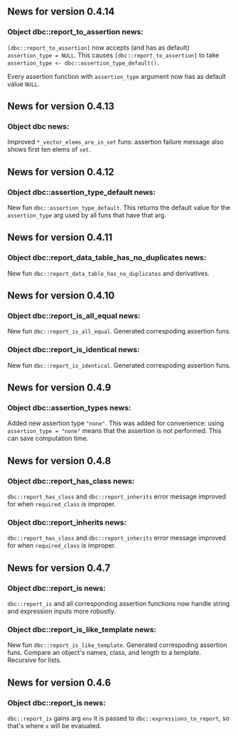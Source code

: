 <!-- generated by R package codedoc; do not modify! -->

## News for version 0.4.14

### Object dbc::report_to_assertion news:

`[dbc::report_to_assertion]` now accepts (and has as default)
`assertion_type = NULL`. This causes `[dbc::report_to_assertion]` to take
`assertion_type <- dbc::assertion_type_default()`.

Every assertion function with `assertion_type` argument now has as default
value `NULL`.


## News for version 0.4.13

### Object dbc news:

Improved `*_vector_elems_are_in_set` funs: assertion failure message
also shows first ten elems of `set`.


## News for version 0.4.12

### Object dbc::assertion_type_default news:

New fun `dbc::assertion_type_default`.
This returns the default value for the `assertion_type` arg used by all
funs that have that arg.


## News for version 0.4.11

### Object dbc::report_data_table_has_no_duplicates news:

New fun `dbc::report_data_table_has_no_duplicates` and derivatives.


## News for version 0.4.10

### Object dbc::report_is_all_equal news:

New fun `dbc::report_is_all_equal`. Generated correspoding assertion
funs.

### Object dbc::report_is_identical news:

New fun `dbc::report_is_identical`. Generated correspoding assertion
funs.


## News for version 0.4.9

### Object dbc::assertion_types news:

Added new assertion type `"none"`. This was added for convenience:
using `assertion_type = "none"` means that the assertion is not performed.
This can save computation time.


## News for version 0.4.8

### Object dbc::report_has_class news:


`dbc::report_has_class` and `dbc::report_inherits` error message improved for
when `required_class` is improper.


### Object dbc::report_inherits news:


`dbc::report_has_class` and `dbc::report_inherits` error message improved for
when `required_class` is improper.



## News for version 0.4.7

### Object dbc::report_is news:

`dbc::report_is` and all corresponding assertion functions now handle
string and expression inputs more robustly.

### Object dbc::report_is_like_template news:

New fun `dbc::report_is_like_template`. Generated correspoding assertion
funs. Compare an object's names, class, and length to a template. Recursive
for lists.


## News for version 0.4.6

### Object dbc::report_is news:

`dbc::report_is` gains arg `env` it is passed to
`dbc::expressions_to_report`, so that's where `x` will be evaluated.


